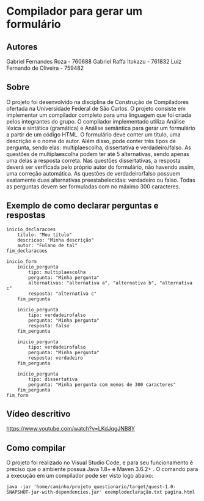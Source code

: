 # Compilador para gerar um formulário

## Autores
  Gabriel Fernandes Roza - 760688
  Gabriel Raffa Itokazu - 761832
  Luiz Fernando de Oliveira - 759482
  
## Sobre
  O projeto foi desenvolvido na disciplina de Construção de Compiladores ofertada na Universidade Federal de São Carlos. O projeto consiste em implementar um compilador completo para uma linguagem que foi criada pelos integrantes do grupo. O compilador implementado utiliza Análise léxica e sintática (gramática) e Análise semântica para gerar um formulário a partir de um código HTML.
  O formulário deve conter um título, uma descrição e o nome do autor. Além disso, pode conter três tipos de pergunta, sendo elas: multiplaescolha, dissertativa e verdadeiro/falso. As questões de multiplaescolha podem ter até 5 alternativas, sendo apenas uma delas a resposta correta. Nas questões dissertativas, a resposta deverá ser verificada pelo próprio autor do formulário, não havendo assim, uma correção automática. As questões de verdadeiro/falso possuem exatamente duas alternativas preestabelecidas: verdadeiro ou falso. Todas as perguntas devem ser formuladas com no máximo 300 caracteres.
  
## Exemplo de como declarar perguntas e respostas
```
inicio_declaracoes
	titulo: "Meu título"
	descricao: "Minha descrição"
	autor: "Fulano de tal"
fim_declaracoes

inicio_form
	inicio_pergunta
		tipo: multiplaescolha		
		pergunta: "Minha pergunta"
		alternativas: "alternativa a", "alternativa b", "alternativa c"
		resposta: "alternativa c"
	fim_pergunta

	inicio_pergunta
		tipo: verdadeirofalso
		pergunta: "Minha pergunta"
		resposta: falso
	fim_pergunta

	inicio_pergunta
		tipo: verdadeirofalso
		pergunta: "Minha pergunta"
		resposta: verdadeiro
	fim_pergunta
	
	inicio_pergunta
		tipo: dissertativa
		pergunta: "Minha pergunta com menos de 300 caracteres"
	fim_pergunta
fim_form
```

## Vídeo descritivo
https://www.youtube.com/watch?v=LKdJqgJNB8Y

## Como compilar
O projeto foi realizado no Visual Studio Code, e para seu funcionamento é preciso que o ambiente possua Java 1.8+ e Maven 3.6.2+ .
O comando para a execução em um compilador pode ser visto logo abaixo:
```
java -jar 'home/caminho/projeto_questionario/target/quest-1.0-SNAPSHOT-jar-with-dependencies.jar' exemplodeclaração.txt pagina.html
```
